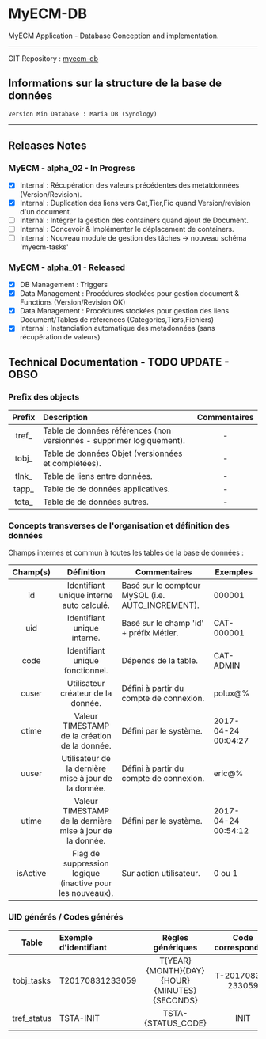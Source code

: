 # MyECM-DB

MyECM Application - Database Conception and implementation.
___
GIT Repository : [myecm-db](https://github.com/poluxGit/myecm-db.git)

## Informations sur la structure de la base de données

```
Version Min Database : Maria DB (Synology)

```
___

## Releases Notes
### MyECM - alpha_02 - In Progress
* [x] Internal : Récupération des valeurs précédentes des metatdonnées (Version/Revision).
* [x] Internal : Duplication des liens vers Cat,Tier,Fic quand Version/revision d'un document.
* [ ] Internal : Intégrer la gestion des containers quand ajout de Document.
* [ ] Internal : Concevoir & Implémenter le déplacement de containers.
* [ ] Internal : Nouveau module de gestion des tâches -> nouveau schéma 'myecm-tasks'

### MyECM - alpha_01 - Released
* [x] DB Management : Triggers
* [x] Data Management : Procédures stockées pour gestion document & Functions (Version/Revision OK)
* [x] Data Management : Procédures stockées pour gestion des liens Document/Tables de références (Catégories,Tiers,Fichiers)
* [x] Internal : Instanciation automatique des metadonnées (sans récupération de valeurs)

## Technical Documentation - TODO UPDATE - OBSO
### Prefix des objects

| Prefix     | Description   | Commentaires  |
|:----------:|:--------------------------------------------|:-----:|
| tref_      | Table de données références (non versionnés - supprimer logiquement). | -    |
| tobj_      | Table de données Objet (versionnées et complétées).      |   - |
| tlnk_      | Table de liens entre données.      |   - |
| tapp_      | Table de de données applicatives.      |    -|
| tdta_      | Table de de données autres.      |    -|

### Concepts transverses de l'organisation et définition des données

Champs internes et commun à toutes les tables de la base de données :

| Champ(s) | Définition  | Commentaires |Exemples|
|:--------:|:-----------:|--------------|--------|
|id        | Identifiant unique interne auto calculé. | Basé sur le compteur MySQL (i.e. AUTO_INCREMENT).| 000001|
|uid       | Identifiant unique interne. | Basé sur le champ 'id' + préfix Métier.| CAT-000001 |
|code       | Identifiant unique fonctionnel. | Dépends de la table.| CAT-ADMIN |
|cuser      | Utilisateur créateur de la donnée.| Défini à partir du compte de connexion.|polux@%|
|ctime      | Valeur TIMESTAMP de la création de la donnée.| Défini par le système.|2017-04-24 00:04:27|
|uuser      | Utilisateur de la dernière mise à jour de la donnée.| Défini à partir du compte de connexion.|eric@%|
|utime      | Valeur TIMESTAMP de la dernière mise à jour de la donnée.| Défini par le système.|2017-04-24 00:54:12|
|isActive   | Flag de suppression logique (inactive pour les nouveaux).| Sur action utilisateur.|0 ou 1|

### UID générés / Codes générés

| Table     | Exemple d'identifiant   | Règles génériques  | Code correspondant |
|:----------:|:--------------------------------------------|:-----:|:-----:|
| tobj_tasks | T20170831233059 | T{YEAR}{MONTH}{DAY}{HOUR}{MINUTES}{SECONDS}    |T-20170831-233059 |
| tref_status | TSTA-INIT | TSTA-{STATUS_CODE}    | INIT |
